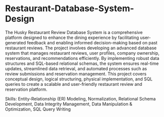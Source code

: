 # Restaurant-Database-System-Design
The Husky Restaurant Review Database System is a comprehensive platform designed to enhance the dining experience by facilitating user-generated feedback and enabling informed decision-making based on past restaurant reviews. The project involves developing an advanced database system that manages restaurant reviews, user profiles, company ownership, reservations, and recommendations efficiently. By implementing robust data structures and SQL-based relational schemas, the system ensures real-time updates, streamlined data retrieval, and automated processes such as review submissions and reservation management. This project covers conceptual design, logical structuring, physical implementation, and SQL queries to create a scalable and user-friendly restaurant review and reservation platform.

Skills: Entity-Relationship (ER) Modeling, Normalization, Relational Schema Development, Data Integrity Management, Data Manipulation & Optimization, SQL Query Writing

